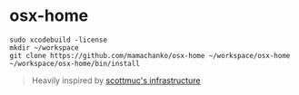 # osx-home

```
sudo xcodebuild -license
mkdir ~/workspace
git clone https://github.com/mamachanko/osx-home ~/workspace/osx-home
~/workspace/osx-home/bin/install
```

> Heavily inspired by [scottmuc's infrastructure](https://github.com/scottmuc/infrastructure)

